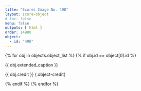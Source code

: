 ```yaml
---
title: "Scores Image No. 498"
layout: score-object
# toc: false
menu: false
outputs: [ html ]
order: 14980
object:
  - id: "498"
---
```


{% for obj in objects.object_list %}
{% if obj.id == object[0].id %}

{{ obj.extended_caption }}

{{ obj.credit }} {.object-credit}

{% endif %}
{% endfor %}

